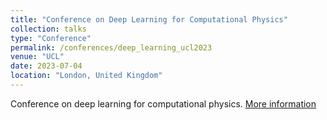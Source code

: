 ```yaml
---
title: "Conference on Deep Learning for Computational Physics"
collection: talks
type: "Conference"
permalink: /conferences/deep_learning_ucl2023
venue: "UCL"
date: 2023-07-04
location: "London, United Kingdom"
---
```


Conference on deep learning for computational physics.
[More information](https://maths4dl.ac.uk/newsevents/conference-on-deep-learning-for-computational-physics/)